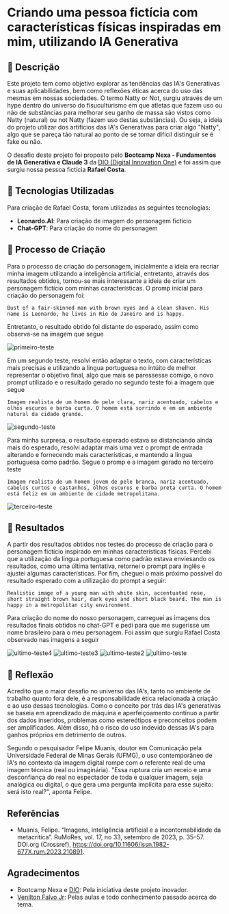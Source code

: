 # Criando uma pessoa fictícia com características físicas inspiradas em mim, utilizando IA Generativa

## 📒 Descrição
Este projeto tem como objetivo explorar as tendências das IA's Generativas e suas aplicabilidades, bem como reflexões éticas acerca do uso das mesmas em nossas sociedades. O termo Natty or Not, surgiu através de um hype dentro do universo do fisuculturismo em que atletas que fazem uso ou não de substâncias para melhorar seu ganho de massa são vistos como Natty (natural) ou not Natty (fazem uso destas substâncias). Ou seja, a ideia do projeto utilizar dos artifícios das IA's Generativas para criar algo "Natty", algo que se pareça tão natural ao ponto de se tornar difícil distinguir se é fake ou não.

O desafio deste projeto foi proposto pelo **Bootcamp Nexa - Fundamentos de IA Generativa e Claude 3** da [DIO (Digital Innovation One)](https://www.linkedin.com/school/dio-makethechange/posts/?feedView=all) e foi assim que surgiu nossa pessoa fictícia **Rafael Costa**.


## 🤖 Tecnologias Utilizadas
Para criação de Rafael Costa, foram utilizadas as seguintes tecnologias:
- **Leonardo.AI**: Para criação de imagem do personagem fictício
- **Chat-GPT**: Para criação do nome do personagem

## 🧐 Processo de Criação
Para o processo de criação do personagem, inicialmente a ideia era recriar minha imagem utilizando a inteligência artificial, entretanto, através dos resultados obtidos, tornou-se mais interessante a ideia de criar um personagem fictício com minhas características. O promp inicial para criação do personagem foi:

```
Bust of a fair-skinned man with brown eyes and a clean shaven. His name is Leonardo, he lives in Rio de Janeiro and is happy.
```

Entretanto, o resultado obtido foi distante do esperado, assim como observa-se na imagem que segue

![primeiro-teste](https://github.com/LeoCeretta/lab-natty-or-not/assets/74743013/88572ac7-6f87-42f6-95fb-cf59f5b3500b)

Em um segundo teste, resolvi então adaptar o texto, com características mais precisas e utilizando a lingua portuguesa no intúito de melhor representar o objetivo final, algo que mais se paressesse comigo, o novo prompt utilizado e o resultado gerado no segundo teste foi a imagem que segue

```
Imagem realista de um homem de pele clara, nariz acentuado, cabelos e olhos escuros e barba curta. O homem está sorrindo e em um ambiente natural da cidade grande.
```
![segundo-teste](https://github.com/LeoCeretta/lab-natty-or-not/assets/74743013/ec25f11a-0620-43f0-9bb7-be892c324917)

Para minha surpresa, o resultado esperado estava se distanciando ainda mais do esperado, resolvi adaptar mais uma vez o prompt de entrada alterando e fornecendo mais características, e mantendo a lingua portuguesa como padrão. Segue o promp e a imagem gerado no terceiro teste

```
Imagem realista de um homem jovem de pele branca, nariz acentuado, cabelos curtos e castanhos, olhos escuros e barba preta curta. O homem está feliz em um ambiente de cidade metropolitana.
```

![terceiro-teste](https://github.com/LeoCeretta/lab-natty-or-not/assets/74743013/58c04f4f-5e26-4da7-99e6-ed0735f45403)


## 🚀 Resultados
A partir dos resultados obtidos nos testes do processo de criação para o personagem fictício inspirado em minhas características físicas. Percebi que a utilização da lingua portuguesa como padrão estava enviesando os resultados, como uma última tentativa, retornei o prompt para inglês e ajustei algumas características. Por fim, cheguei o mais próximo possível do resultado esperado com a utilização do prompt a seguir:
```
Realistic image of a young man with white skin, accentuated nose, short straight brown hair, dark eyes and short black beard. The man is happy in a metropolitan city environment.
```
Para criação do nome do nosso personagem, carreguei as imagens dos resultados finais obtidos no chat-GPT e pedi para que me sugerisse um nome brasileiro para o meu personagem.
Foi assim que surgiu Rafael Costa observado nas imagens a seguir

![ultimo-teste4](https://github.com/LeoCeretta/lab-natty-or-not/assets/74743013/04598af0-48e7-47a0-9d2a-cac16513bdcf)
![ultimo-teste3](https://github.com/LeoCeretta/lab-natty-or-not/assets/74743013/e81b30ec-ced6-4542-b0be-bdd679a8e30f)
![ultimo-teste2](https://github.com/LeoCeretta/lab-natty-or-not/assets/74743013/b5bed423-be5f-4b75-81b2-11df7bdca1f7)
![ultimo-teste](https://github.com/LeoCeretta/lab-natty-or-not/assets/74743013/dde2e37a-331b-47e6-a5d8-979bc76e9145)


## 💭 Reflexão
Acredito que o maior desafio no universo das IA's, tanto no ambiente de trabalho quanto fora dele, é a responsabilidade ética relacionada à criação e ao uso dessas tecnologias. Como o conceito por trás das IA's generativas se baseia em aprendizado de máquina e aperfeiçoamento contínuo a partir dos dados inseridos, problemas como estereótipos e preconceitos podem ser amplificados. Além disso, há o risco do uso indevido dessas IA's para ganhos próprios em detrimento de outros.

Segundo o pesquisador Felipe Muanis, doutor em Comunicação pela Universidade Federal de Minas Gerais (UFMG), o uso contemporâneo de IA's no contexto da imagem digital rompe com o referente real de uma imagem técnica (real ou imaginária).
"Essa ruptura cria um receio e uma desconfiança do real no espectador de toda e qualquer imagem, seja analógica ou digital, o que gera uma pergunta implícita para esse sujeito: será isto real?", aponta Felipe.

## Referências

- Muanis, Felipe. “Imagens, inteligência artificial e a incontornabilidade da metacrítica”. RuMoRes, vol. 17, no 33, setembro de 2023, p. 35–57. DOI.org (Crossref), https://doi.org/10.11606/issn.1982-677X.rum.2023.210891.

## Agradecimentos

- Bootcamp Nexa e [DIO](https://www.linkedin.com/school/dio-makethechange/): Pela iniciativa deste projeto inovador.
- [Venilton Falvo Jr](https://github.com/falvojr): Pelas aulas e todo conhecimento passado acerca do tema.
